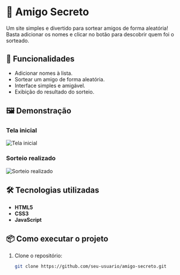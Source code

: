 # 🎁 Amigo Secreto

Um site simples e divertido para sortear amigos de forma aleatória!  
Basta adicionar os nomes e clicar no botão para descobrir quem foi o sorteado.  

## 🚀 Funcionalidades

- Adicionar nomes à lista.
- Sortear um amigo de forma aleatória.
- Interface simples e amigável.
- Exibição do resultado do sorteio.

## 🖼 Demonstração

### Tela inicial
![Tela inicial]([./prints/tela-inicial.png](https://github.com/Lyoden/Jogo-do-numero-secreto/blob/fa000abb8cd895c511ae93ebea02a9f8e3f6e140/sorteio%20realizado.png))
### Sorteio realizado
![Sorteio realizado]([./prints/sorteio-realizado.png](https://github.com/Lyoden/Jogo-do-numero-secreto/blob/fa000abb8cd895c511ae93ebea02a9f8e3f6e140/sorteio%20realizado.png))

## 🛠 Tecnologias utilizadas

- **HTML5**
- **CSS3**
- **JavaScript**

## 📦 Como executar o projeto

1. Clone o repositório:
   ```bash
   git clone https://github.com/seu-usuario/amigo-secreto.git
